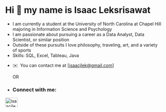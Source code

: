 Hi 👋 my name is Isaac Leksrisawat
==================================

- I am currently a student at the University of North Carolina at Chapel Hill majoring in Information Science and Psychology
- I am passionate about pursuing a career as a Data Analyst, Data Scientist, or similar position
- Outside of these pursuits I love philosophy, traveling, art, and a variety of sports 
- Skills: SQL, Excel, Tableau, Java

*   ✉️  You can contact me at [isaacjlek@gmail.com]

    OR

*   <h3 align="left">Connect with me:</h3>
<p align="left">
<a href="https://linkedin.com/in/isaacjlek" target="blank"><img align="center" src="https://raw.githubusercontent.com/rahuldkjain/github-profile-readme-generator/master/src/images/icons/Social/linked-in-alt.svg" alt="isaacjlek" height="30" width="40" /></a>
</p>
